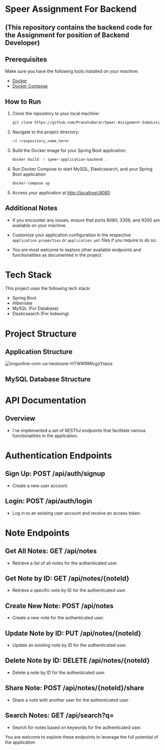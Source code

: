 # Speer Assignment For Backend 
## (This repository contains the backend code for the Assignment for position of Backend Developer)

## Prerequisites

Make sure you have the following tools installed on your machine:

- [Docker](https://docs.docker.com/get-docker/)
- [Docker Compose](https://docs.docker.com/compose/install/)

## How to Run

1. Clone the repository to your local machine:

    ```bash
    git clone https://github.com/PranshuBarar/Speer-Assignment-Submission.git
    ```

2. Navigate to the project directory:

    ```bash
    cd <respository_name_here>
    ```

3. Build the Docker image for your Spring Boot application:

    ```bash
    docker build -t speer-application-backend .
    ```

4. Run Docker Compose to start MySQL, Elasticsearch, and your Spring Boot application:

    ```bash
    docker-compose up
    ```

5. Access your application at [http://localhost:8080](http://localhost:8080)

## Additional Notes

- If you encounter any issues, ensure that ports 8080, 3306, and 9200 are available on your machine.

- Customize your application configuration in the respective `application.properties` or `application.yml` files if you require to do so.

- You are most welcome to explore other available endpoints and functionalities as documented in the project.


# Tech Stack
This project uses the following tech stack:
* Spring Boot
* Hibernate
* MySQL (For Database)
* Elasticsearch (For Indexing)

# Project Structure

## Application Structure
![imgonline-com-ua-twotoone-HTWW9MlcgzYnpss](https://github.com/PranshuBarar/Speer-Assignment-Submission/assets/117909106/23a64320-22ca-46b8-a94a-7ab865fe5117)

## MySQL Database Structure


# API Documentation
## Overview
* I've implemented a set of RESTful endpoints that facilitate various functionalities in the application.

# Authentication Endpoints

## Sign Up: POST /api/auth/signup
* Create a new user account.

## Login: POST /api/auth/login
* Log in to an existing user account and receive an access token.

# Note Endpoints

## Get All Notes: GET /api/notes
* Retrieve a list of all notes for the authenticated user.

## Get Note by ID: GET /api/notes/{noteId}
* Retrieve a specific note by ID for the authenticated user.

## Create New Note: POST /api/notes
* Create a new note for the authenticated user.

## Update Note by ID: PUT /api/notes/{noteId}
* Update an existing note by ID for the authenticated user.

##  Delete Note by ID: DELETE /api/notes/{noteId}
* Delete a note by ID for the authenticated user.

## Share Note: POST /api/notes/{noteId}/share
* Share a note with another user for the authenticated user.

## Search Notes: GET /api/search?q=<query>
* Search for notes based on keywords for the authenticated user.


You are welcome to explore these endpoints to leverage the full potential of the application






